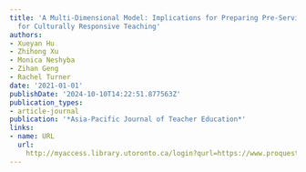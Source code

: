 ```yaml
---
title: 'A Multi-Dimensional Model: Implications for Preparing Pre-Service Teachers
  for Culturally Responsive Teaching'
authors:
- Xueyan Hu
- Zhihong Xu
- Monica Neshyba
- Zihan Geng
- Rachel Turner
date: '2021-01-01'
publishDate: '2024-10-10T14:22:51.877563Z'
publication_types:
- article-journal
publication: '*Asia-Pacific Journal of Teacher Education*'
links:
- name: URL
  url: 
    http://myaccess.library.utoronto.ca/login?qurl=https://www.proquest.com/docview/2560415425?accountid=14771&bdid=38382&_bd=yGUpJarUVuumy4wamUDd9auwfMU%3D
---
```

